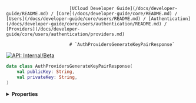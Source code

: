                             [UCloud Developer Guide](/docs/developer-guide/README.md) / [Core](/docs/developer-guide/core/README.md) / [Users](/docs/developer-guide/core/users/README.md) / [Authentication](/docs/developer-guide/core/users/authentication/README.md) / [Providers](/docs/developer-guide/core/users/authentication/providers.md)
                            
                            # `AuthProvidersGenerateKeyPairResponse`

                            
[![API: Internal/Beta](https://img.shields.io/static/v1?label=API&message=Internal/Beta&color=red&style=flat-square)](/docs/developer-guide/core/api-conventions.md)



```kotlin
data class AuthProvidersGenerateKeyPairResponse(
    val publicKey: String,
    val privateKey: String,
)
```

<details>
<summary>
<b>Properties</b>
</summary>

<details>
<summary>
<code>publicKey</code>: <code><code><a href='https://kotlinlang.org/api/latest/jvm/stdlib/kotlin/-string/'>String</a></code></code>
</summary>





</details>

<details>
<summary>
<code>privateKey</code>: <code><code><a href='https://kotlinlang.org/api/latest/jvm/stdlib/kotlin/-string/'>String</a></code></code>
</summary>





</details>



</details>

